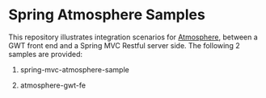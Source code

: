Spring Atmosphere Samples
=========================

This repository illustrates integration scenarios for [Atmosphere], between a GWT front end and a Spring MVC Restful server side. 
The following 2 samples are provided:

1. spring-mvc-atmosphere-sample 

2. atmosphere-gwt-fe

[Atmosphere]: https://github.com/Atmosphere/atmosphere

